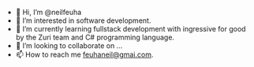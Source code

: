 - 👋 Hi, I’m @neilfeuha
- 👀 I’m interested in software development.
- 🌱 I’m currently learning fullstack development with ingressive for good by the Zuri team and C# programming language.
- 💞️ I’m looking to collaborate on ...
- 📫 How to reach me feuhaneil@gmai.com.

<!---
neilfeuha/neilfeuha is a ✨ special ✨ repository because its `README.md` (this file) appears on your GitHub profile.
You can click the Preview link to take a look at your changes.
--->
